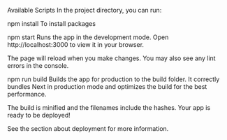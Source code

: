 Available Scripts
In the project directory, you can run:

npm install
To install packages

npm start
Runs the app in the development mode.
Open http://localhost:3000 to view it in your browser.

The page will reload when you make changes.
You may also see any lint errors in the console.

npm run build
Builds the app for production to the build folder.
It correctly bundles Next in production mode and optimizes the build for the best performance.

The build is minified and the filenames include the hashes.
Your app is ready to be deployed!

See the section about deployment for more information.


